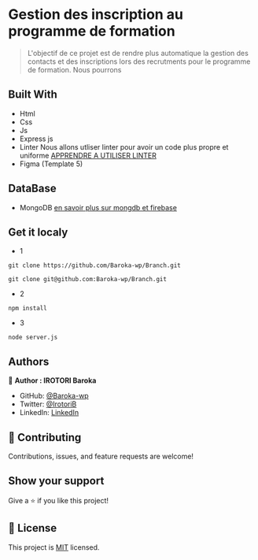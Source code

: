 # Gestion des inscription au programme de formation

> L'objectif de ce projet est de rendre plus automatique la gestion des contacts et des inscriptions lors des recrutments pour le programme de formation. Nous pourrons

## Built With

- Html
- Css
- Js
- Express js
- Linter
Nous allons utliser linter pour avoir un code plus propre et uniforme
[APPRENDRE A UTILISER LINTER ](https://github.com/irotori/linters/tree/master/html-css-js)
- Figma (Template 5)

## DataBase 
- MongoDB
[en savoir plus sur mongdb et firebase](https://peat-hydrangea-2ac.notion.site/Branch-d21a55a65b684f11ac3615865626a85f)

## Get it localy
- 1
 ```
 git clone https://github.com/Baroka-wp/Branch.git
 ```
 ```
 git clone git@github.com:Baroka-wp/Branch.git

 ```
- 2
 ```
 npm install
 ```
- 3
 ```
 node server.js
 ```


## Authors

👤 **Author : IROTORI Baroka**

- GitHub: [@Baroka-wp](https://github.com/Baroka-wp)
- Twitter: [@IrotoriB](https://twitter.com/IrotoriB)
- LinkedIn: [LinkedIn](www.linkedin.com/in/baroka)


## 🤝 Contributing

Contributions, issues, and feature requests are welcome!

## Show your support

Give a ⭐️ if you like this project!


## 📝 License

This project is [MIT](./MIT.md) licensed.
